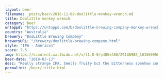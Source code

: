 ```yaml
---
layout: beer
filename: _posts/beer/2016-11-09-doolittle-monkey-wrench.md
title: Doolittle monkey wrench
category: beer
untappd: "https://untappd.com/b/doolittle-brewing-company-monkey-wrench-ipa/2537205"
country: "Australia"
brewery: "DooLittle Brewing Company"
breweryURL: "/brewery/doolittle-brewing-company.html"
style: "IPA - American"
score: 7.5
img: https://scontent.xx.fbcdn.net/v/t1.0-0/p480x480/29136982_10156095076313745_5898404623412101120_n.jpg?oh=99d89232204d9c14ee197ae60d3436ee&oe=5B02770F
beer-date: "2018-03-13"
desc: "Really strange IPA. Smells fruity but the bitterness somehow comes through as slightly sour. Has a very pleasant after taste"
permalink: /beer/:title.html
---
```


